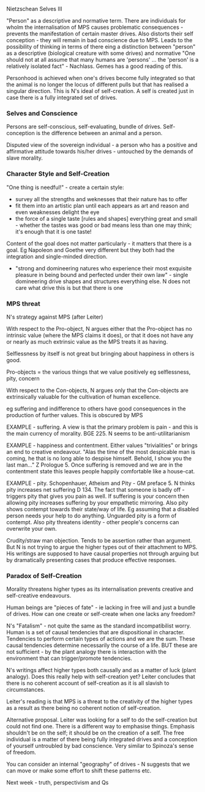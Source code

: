 Nietzschean Selves III

"Person" as a descriptive and normative term. There are individuals for wholm the internalisation of MPS causes problematic consequences - prevents the manifestation of certain master drives. Also distorts their self conception - they will remain in bad conscience due to MPS. Leads to the possibility of thinking in terms of there eing a distinction between "person" as a descriptive (biological creature with some drives) and normative "One should not at all assume that many humans are 'persons' ... the 'person' is a relatively isolated fact" - Nachlass. Gemes has a good reading of this.

Personhood is achieved when one's drives become fully integrated so that the animal is no longer the locus of different pulls but that has realised a singular direction. This is N's ideal of self-creation. A self is created just in case there is a fully integrated set of drives.

### Selves and Conscience
Persons are self-conscious, self-evaluating, bundle of drives. Self-conception is the difference between an animal and a person.

Disputed view of the sovereign individual - a person who has a positive and affirmative attitude towards his/her drives - untouched by the demands of slave morality.

### Character Style and Self-Creation
"One thing is needful!" - create a certain style:
* survey all the strengths and weknesses that their nature has to offer
* fit them into an artistic plan until each appears as art and reason and even weaknesses delight the eye
* the force of a single taste [rules and shapes] everything great and small - whether the tastes was good or bad means less than one may think; it's enough that it is one taste!

Content of the goal does not matter particularly - it matters that there is a goal. Eg Napoleon and Goethe very different but they both had the integration and single-minded direction.

* "strong and domineering natures who experience their most exquisite pleasure in being bound and perfected under their own law" - single domineering drive shapes and structures everything else. N does not care what drive this is but that there is one

### MPS threat
N's strategy against MPS (after Leiter)

With respect to the Pro-object, N argues either that the Pro-object has no intrinsic value (where the MPS claims it does), or that it does not have any or nearly as much extrinsic value as the MPS treats it as having.

Selflessness by itself is not great but bringing about happiness in others is good.

Pro-objects = the various things that we value positively eg selflessness, pity, concern

With respect to the Con-objects, N argues only that the Con-objects are extrinsically valuable for the cultivation of human excellence.

eg suffering and indifference to others have good consequences in the production of further values. This is obscured by MPS

EXAMPLE - suffering. A view is that the primary problem is pain - and this is the main currency of morality. BGE 225. N seems to be anti-utilitarianism

EXAMPLE - happiness and contentment. Either values "trivialities" or brings an end to creative endeavour. "Alas the time of the most despicable man is coming, he that is no long able to despise himself. Behold, I show you the last man..." Z Prologue 5. Once suffering is removed and we are in the contentment state this leaves people happily comfortable like a house-cat.

EXAMPLE - pity. Schopenhauer, Atheism and Pity - GM preface 5. N thinks pity increases net suffering D 134. The fact that someone is badly off - triggers pity that gives you pain as well. If suffering is your concern then allowing pity increases suffering by your empathetic mirroring. Also pity shows contempt towards their state/way of life. Eg assuming that a disabled person needs your help to do anything. Unguarded pity is a form of contempt. Also pity threatens identity - other people's concerns can overwrite your own.

Crudity/straw man objection. Tends to be assertion rather than argument. But N is not trying to argue the higher types out of their attachment to MPS. His writings are supposed to have causal properties not through arguing but by dramatically presenting cases that produce effective responses.

### Paradox of Self-Creation
Morality threatens higher types as its internalisation prevents creative and self-creative endeavours.

Human beings are "pieces of fate" - ie lacking in free will and just a bundle of drives. How can one create or self-create when one lacks any freedom?

N's "Fatalism" - not quite the same as the standard incompatibilist worry. Human is a set of causal tendencies that are dispositional in character. Tendencies to perform certain types of actions and we are the sum. These causal tendencies determine necessarily the course of a life. BUT these are not sufficient - by the plant analogy there is interaction with the environment that can trigger/promote tendencies.

N's writings affect higher types both causally and as a matter of luck (plant analogy). Does this really help with self-creation yet? Leiter concludes that there is no coherent account of self-creation as it is all slavish to circumstances.

Leiter's reading is that MPS is a threat to the creativity of the higher types as a result as there being no coherent notion of self-creation. 

Alternative proposal. Leiter was looking for a self to do the self-creation but could not find one. There is a different way to emphasise things. Emphasis shouldn't be on the self; it should be on the creation of a self. The free individual is a matter of there being fully integrated drives and a conception of yourself untroubled by bad conscience. Very similar to Spinoza's sense of freedom.

You can consider an internal "geography" of drives - N suggests that we can move or make some effort to shift these patterns etc.

Next week - truth, perspectivism and Qs